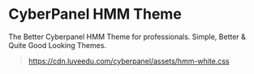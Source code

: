 # CyberPanel HMM Theme
The Better Cyberpanel HMM Theme for professionals. Simple, Better &amp; Quite Good Looking Themes.

>https://cdn.luveedu.com/cyberpanel/assets/hmm-white.css
